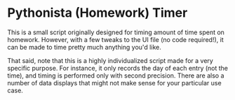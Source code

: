 # Pythonista (Homework) Timer

This is a small script originally designed for timing amount of time spent on homework. However, with a few tweaks to the UI file (no code required!), it can be made to time pretty much anything you'd like.

That said, note that this is a highly individualized script made for a very specific purpose. For instance, it only records the day of each entry (not the time), and timing is performed only with second precision. There are also a number of data displays that might not make sense for your particular use case.
